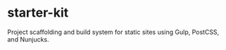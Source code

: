 # starter-kit
Project scaffolding and build system for static sites using Gulp, PostCSS, and Nunjucks.
